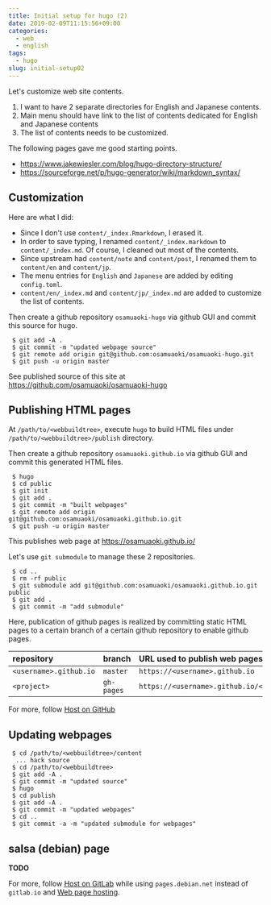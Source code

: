 ```yaml
---
title: Initial setup for hugo (2)
date: 2019-02-09T11:15:56+09:00
categories:
  - web
  - english
tags:
  - hugo
slug: initial-setup02
---
```


Let's customize web site contents.  

  1. I want to have 2 separate directories for English and Japanese contents.
  1. Main menu should have link to the list of contents dedicated for English
     and Japanese contents
  1. The list of contents needs to be customized.

The following pages gave me good starting points.

  * https://www.jakewiesler.com/blog/hugo-directory-structure/
  * https://sourceforge.net/p/hugo-generator/wiki/markdown_syntax/ 

## Customization

Here are what I did:

* Since I don't use `content/_index.Rmarkdown`, I erased it.
* In order to save typing, I renamed `content/_index.markdown` to
`content/_index.md`.  Of course, I cleaned out most of the contents.
* Since upstream had `content/note` and `content/post`, I renamed them to
`content/en` and `content/jp`.
* The menu entries for `English` and `Japanese` are added by editing
`config.toml`.
* `content/en/_index.md` and `content/jp/_index.md` are added to customize the
list of contents.

Then create a github repository `osamuaoki-hugo` via github GUI and commit this
source for hugo.

```
 $ git add -A .
 $ git commit -m "updated webpage source"
 $ git remote add origin git@github.com:osamuaoki/osamuaoki-hugo.git
 $ git push -u origin master
```

See published source of this site at 
https://github.com/osamuaoki/osamuaoki-hugo

## Publishing HTML pages

At `/path/to/<webbuildtree>`, execute `hugo` to build HTML files under
`/path/to/<webbuildtree>/publish` directory.

Then create a github repository `osamuaoki.github.io` via github GUI and commit
this generated HTML files.

```
 $ hugo
 $ cd public
 $ git init
 $ git add .
 $ git commit -m "built webpages"
 $ git remote add origin git@github.com:osamuaoki/osamuaoki.github.io.git
 $ git push -u origin master
```

This publishes web page at https://osamuaoki.github.io/

Let's use  `git submodule` to manage these 2 repositories.

```
 $ cd ..
 $ rm -rf public
 $ git submodule add git@github.com:osamuaoki/osamuaoki.github.io.git public
 $ git add .
 $ git commit -m "add submodule"
```

Here, publication of github pages is realized by committing static HTML pages
to a certain branch of a certain github repository to enable github pages.


| repository            | branch      | URL used to publish web pages           |
|:----------------------|:------------|:----------------------------------------|
| `<username>.github.io`| `master`    | `https://<username>.github.io`          |
| `<project>`           | `gh-pages`  | `https://<username>.github.io/<project>`|

For more, follow 
[Host on GitHub](https://gohugo.io/hosting-and-deployment/hosting-on-github/)

## Updating webpages

```
 $ cd /path/to/<webbuildtree>/content
  ... hack source
 $ cd /path/to/<webbuildtree>
 $ git add -A .
 $ git commit -m "updated source"
 $ hugo
 $ cd publish
 $ git add -A .
 $ git commit -m "updated webpages"
 $ cd ..
 $ git commit -a -m "updated submodule for webpages"
```

## salsa (debian) page

**TODO**

For more, follow 
[Host on GitLab](https://gohugo.io/hosting-and-deployment/hosting-on-gitlab/)
while using `pages.debian.net` instead of `gitlab.io` and [Web page
hosting](https://wiki.debian.org/Salsa/Doc#Web_page_hosting).

<!-- vim: se ai tw=79: -->

